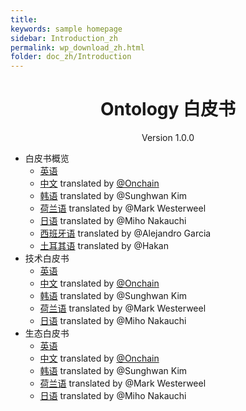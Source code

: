 ```yaml
---
title: 
keywords: sample homepage
sidebar: Introduction_zh
permalink: wp_download_zh.html
folder: doc_zh/Introduction
---
```



<h1 align="center">Ontology 白皮书</h1>
<p align="center" class="version">Version 1.0.0 </p>

- 白皮书概览
    - [英语](https://ont.io/wp/Ontology-Introductory-White-Paper-EN.pdf) 
    - [中文](https://ont.io/wp/Ontology-Introductory-White-Paper-ZH.pdf) translated by [@Onchain](http://www.onchain.com)
    - [韩语](https://ont.io/wp/Ontology-Introductory-White-Paper-KR.pdf) translated by @Sunghwan Kim
    - [荷兰语](https://github.com/ontio/documentation/blob/master/nl-NL/Introductory%20White%20Paper%20-%20Dutch%20V1.pdf) translated by @Mark Westerweel
    - [日语](https://github.com/ontio/documentation/blob/master/jp_JP/Ontology%20Introductory%20White%20Paper%20JP.pdf) translated by @Miho Nakauchi
    - [西班牙语](https://github.com/ontio/documentation/blob/master/es-ES/Introductory%20White%20Paper%20-%20Spanish.pdf) translated by @Alejandro Garcia
    - [土耳其语](https://github.com/ontio/documentation/blob/master/tr_TR/Introductory%20White%20Paper%20-%20Turkish.pdf) translated by @Hakan
- 技术白皮书
    - [英语](https://github.com/ontio/Documentation/blob/master/Ontology-technology-white-paper-EN.pdf)
    - [中文](https://ont.io/wp/Ontology-technology-white-paper-ZH.pdf)  translated by  [@Onchain](http://www.onchain.com)
    - [韩语](https://ont.io/wp/Ontology-technology-white-paper-KR.pdf) translated by @Sunghwan Kim
    - [荷兰语](https://github.com/ontio/documentation/blob/master/nl-NL/Technology%20White%20Paper%20-%20Dutch%20V1.pdf) translated by @Mark Westerweel
    - [日语](https://github.com/ontio/documentation/blob/master/jp_JP/Ontology%20Technology%20White%20Paper%20JP.pdf) translated by @Miho Nakauchi
- 生态白皮书
    - [英语](https://ont.io/wp/Ontology-Ecosystem-White-Paper-EN.pdf)
    - [中文](https://ont.io/wp/Ontology-Ecosystem-White-Paper-ZH.pdf)  translated by  [@Onchain](http://www.onchain.com)
    - [韩语](https://ont.io/wp/Ontology-Ecosystem-White-Paper-KR.pdf) translated by @Sunghwan Kim
    - [荷兰语](https://github.com/ontio/documentation/blob/master/nl-NL/Ecosystem%20White%20Paper%20-%20Dutch%20V1.pdf) translated by @Mark Westerweel
    - [日语](https://github.com/ontio/documentation/blob/master/jp_JP/Ontology%20Ecosystem%20White%20Paper-JP.pdf) translated by @Miho Nakauchi
